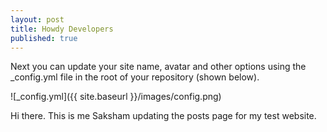 ```yaml
---
layout: post
title: Howdy Developers
published: true
---
```


Next you can update your site name, avatar and other options using the _config.yml file in the root of your repository (shown below).

![_config.yml]({{ site.baseurl }}/images/config.png)

Hi there. This is me Saksham updating the posts page for my test website.
